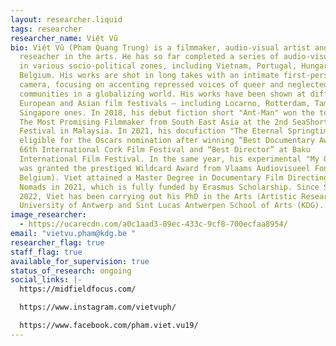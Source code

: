```yaml
---
layout: researcher.liquid
tags: researcher
researcher_name: Việt Vũ
bio: Việt Vũ (Phạm Quang Trung) is a filmmaker, audio-visual artist and
  reseacher in the arts. He has so far completed a series of audio-visual works
  in various socio-political zones, including Vietnam, Portugal, Hungary and
  Belgium. His works are shot in long takes with an intimate first-person
  camera, focusing on accenting repressed voices of queer and neglected
  communities in a globalizing world. His works have been shown at different
  European and Asian film festivals – including Locarno, Rotterdam, Tampere, and
  Singapore ones. In 2018, his debut fiction short "Ant-Man" won the top prize –
  The Most Promising Filmmaker from South East Asia at the 2nd SeaShorts Film
  Festival in Malaysia. In 2021, his docufiction "The Eternal Springtime" became
  eligible for the Oscars nomination after winning “Best Documentary Award” at
  66th International Cork Film Festival and “Best Director” at Baku
  International Film Festival. In the same year, his experimental "My Own Room"
  was granted the prestiged Wildcard Award from Vlaams Audiovisueel Fonds (VAF,
  Belgium). Viet attained a Master Degree in Documentary Film Directing at Doc
  Nomads in 2021, which is fully funded by Erasmus Scholarship. Since September
  2022, Viet has been carrying out his PhD in the Arts (Artistic Research) at
  University of Antwerp and Sint Lucas Antwerpen School of Arts (KDG).
image_researcher:
  - https://ucarecdn.com/a0c1aad3-89ec-433c-9cf8-700ecfaa8954/
email: "vietvu.pham@kdg.be "
researcher_flag: true
staff_flag: true
available_for_supervision: true
status_of_research: ongoing
social_links: |-
  https://midfieldfocus.com/

  https://www.instagram.com/vietvuph/

  https://www.facebook.com/pham.viet.vu19/
---
```

